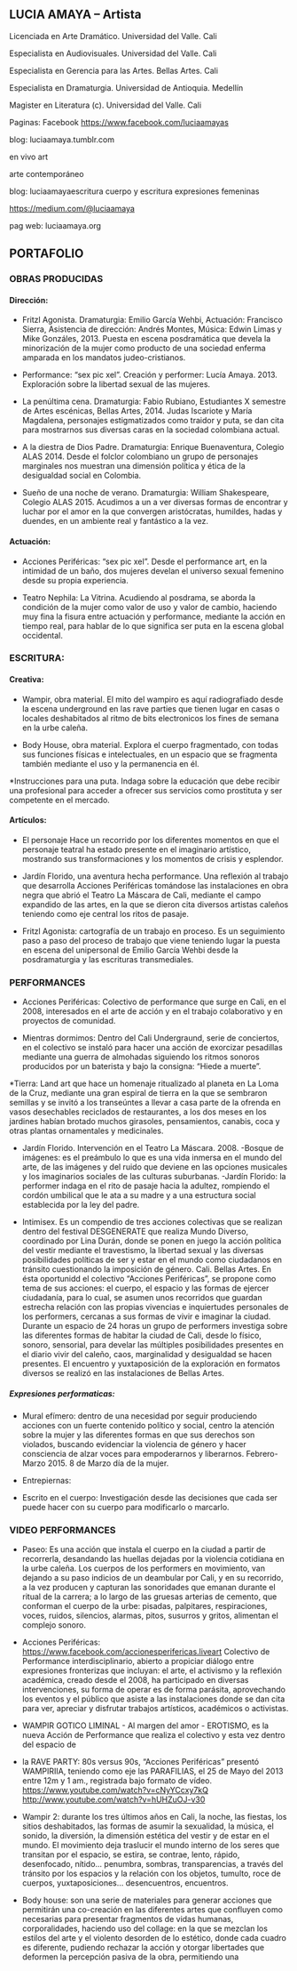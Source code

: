 
## LUCIA AMAYA – Artista

Licenciada en Arte Dramático. Universidad del Valle. Cali

Especialista en Audiovisuales. Universidad del Valle. Cali

Especialista en Gerencia para las Artes.  Bellas Artes. Cali

Especialista en Dramaturgia. Universidad de Antioquia. Medellín

Magister en Literatura (c). Universidad del Valle. Cali

Paginas: Facebook https://www.facebook.com/luciaamayas

blog: luciaamaya.tumblr.com 

en vivo art 

arte contemporáneo

blog: luciaamayaescritura
cuerpo y escritura
expresiones femeninas

https://medium.com/@luciaamaya

pag web: luciaamaya.org


## PORTAFOLIO

### OBRAS PRODUCIDAS

#### Dirección:

* Fritzl Agonista. Dramaturgia: Emilio García Wehbi, Actuación: Francisco Sierra, Asistencia de dirección: Andrés Montes, Música: Edwin Limas y Mike Gonzáles, 2013.
Puesta en escena posdramática que devela la minorización de la mujer como producto de una sociedad enferma amparada en los mandatos judeo-cristianos.

* Performance: “sex pic xel”. Creación y performer: Lucía Amaya. 2013.
Exploración sobre la libertad sexual de las mujeres.

* La penúltima cena. Dramaturgia: Fabio Rubiano, Estudiantes X semestre de Artes escénicas, Bellas Artes, 2014.
Judas Iscariote y María Magdalena, personajes estigmatizados como traidor y puta, se dan cita para mostrarnos sus diversas caras en la sociedad colombiana actual.

* A la diestra de Dios Padre. Dramaturgia: Enrique Buenaventura, Colegio ALAS 2014.
Desde el folclor colombiano un grupo de personajes marginales nos muestran una dimensión política y ética de la desigualdad social en Colombia.

* Sueño de una noche de verano. Dramaturgia: William Shakespeare, Colegio ALAS 2015.
Acudimos a un a ver diversas formas de encontrar y luchar por el amor en la que convergen aristócratas, humildes, hadas y duendes, en un ambiente real y fantástico a la vez.

#### Actuación:

* Acciones Periféricas: “sex pic xel”.
Desde el performance art, en la intimidad de un baño, dos mujeres develan el universo sexual femenino desde su propia experiencia.

* Teatro Nephila: La Vitrina. 
Acudiendo al posdrama, se aborda la condición de la mujer como valor de uso y valor de cambio, haciendo muy fina la fisura entre actuación y performance, mediante la acción en tiempo real, para hablar de lo que significa ser puta en la escena global occidental.


### ESCRITURA:

#### Creativa:

* Wampir, obra material.
El mito del wampiro es aquí radiografiado desde la escena underground en las rave parties que tienen lugar en casas o locales deshabitados al ritmo de bits electronicos los fines de semana en la urbe caleña.

* Body House, obra material.
Explora el cuerpo fragmentado, con todas sus funciones físicas e intelectuales, en un espacio que se fragmenta también mediante el uso y la permanencia en él.

*Instrucciones para una puta.
Indaga sobre la educación que debe recibir una profesional para acceder a ofrecer sus servicios como prostituta y ser competente en el mercado.

#### Artículos:
* El personaje
Hace un recorrido por los diferentes momentos en que el personaje teatral ha estado presente en el imaginario artístico, mostrando sus transformaciones y los momentos de crisis y esplendor.

* Jardín Florido, una aventura hecha performance.
Una reflexión al trabajo que desarrolla Acciones Periféricas tomándose las instalaciones en obra negra que abrió  el Teatro La Máscara de Cali, mediante el campo expandido de las artes, en la que se dieron cita diversos artistas caleños teniendo como eje central los ritos de pasaje.

* Fritzl Agonista: cartografía de un trabajo en proceso. 
Es un seguimiento paso a paso del proceso de trabajo que viene teniendo lugar la puesta en escena del unipersonal de Emilio García Wehbi desde la posdramaturgia y las escrituras transmediales.


### PERFORMANCES

* Acciones Periféricas: Colectivo de performance que surge en Cali, en el 2008, interesados en el arte de acción y en el trabajo colaborativo y en proyectos de comunidad.

* Mientras dormimos: Dentro del Cali Undergraund, serie de conciertos, en el colectivo se instaló para hacer una acción de exorcizar pesadillas mediante una guerra de almohadas siguiendo los ritmos sonoros producidos por un baterista y bajo la consigna: “Hiede a muerte”.

*Tierra: Land art que hace un homenaje ritualizado al planeta en La Loma de la Cruz, mediante una gran espiral de tierra en la que se sembraron semillas y se invitó a los transeúntes a llevar a casa parte de la ofrenda en vasos desechables reciclados de restaurantes, a los dos meses en los jardines habían brotado muchos girasoles, pensamientos, canabis, coca y otras plantas ornamentales y medicinales.

* Jardín Florido. Intervención en el Teatro La Máscara. 2008.
-Bosque de imágenes: es el preámbulo lo que es una vida inmersa en el mundo del arte, de las imágenes y del ruido que deviene en las opciones musicales y los imaginarios sociales de las culturas suburbanas.
-Jardín Florido: la performer indaga en el rito de pasaje hacia la adultez, rompiendo el cordón umbilical que le ata a su madre y a una estructura social establecida por la ley del padre.

* Intimisex. 
Es un compendio de tres acciones colectivas que se realizan dentro del festival DESGENERATE que realiza Mundo Diverso, coordinado por Lina Durán, donde se ponen en juego la acción política del vestir mediante el travestismo, la libertad sexual y las diversas posibilidades políticas de ser y estar en el mundo como ciudadanos en tránsito cuestionando la imposición de género.
Cali. Bellas Artes. 
En ésta oportunidd el colectivo “Acciones Periféricas”, se propone como tema de sus acciones: el cuerpo, el espacio y las formas de ejercer ciudadanía, para lo cual, se asumen unos recorridos que guardan estrecha relación con las propias vivencias e inquiertudes personales de los performers, cercanas a sus formas de vivir  e imaginar la ciudad.
Durante un espacio de 24 horas un grupo de performers investiga sobre las diferentes formas de habitar la ciudad de Cali, desde lo físico, sonoro, sensorial, para develar las múltiples posibilidades presentes en el diario vivir del caleño, caos, marginalidad y desigualdad se hacen presentes. El encuentro y yuxtaposición de la exploración en formatos diversos se realizó en las instalaciones de Bellas Artes.

##### Expresiones performaticas:

* Mural efímero: dentro de una necesidad por seguir produciendo acciones con un fuerte contenido político y social, centro la atención sobre la mujer y las diferentes formas en que sus derechos son violados, buscando evidenciar la violencia de género y hacer consciencia de alzar voces para empoderarnos y liberarnos. Febrero-Marzo 2015. 8 de Marzo día de la mujer.

* Entrepiernas: 

* Escrito en el cuerpo: Investigación desde las decisiones que cada ser puede hacer con su cuerpo para modificarlo o marcarlo. 


### VIDEO PERFORMANCES

* Paseo: Es una acción que instala el cuerpo en la ciudad a partir de recorrerla, desandando las huellas dejadas por la violencia cotidiana en la urbe caleña.  Los cuerpos de los performers en movimiento, van dejando a su paso indicios de un deambular por Cali, y en su recorrido, a la vez producen y capturan las sonoridades que emanan durante el ritual de la carrera; a lo largo de las gruesas arterias de cemento, que conforman el cuerpo de la urbe: pisadas, palpitares, respiraciones, voces, ruidos, silencios, alarmas, pitos, susurros y gritos, alimentan el complejo sonoro.

* Acciones Periféricas: https://www.facebook.com/accionesperifericas.liveart
Colectivo de Performance interdisciplinario, abierto a propiciar diálogo entre expresiones fronterizas que incluyan: el arte,  el activismo y la reflexión académica, creado desde el 2008, ha participado en diversas intervenciones, su forma de operar es de forma parásita, aprovechando los eventos y el público que asiste a las instalaciones donde se dan cita para ver, apreciar y disfrutar trabajos artísticos, académicos o activistas.

* WAMPIR GOTICO LIMINAL - Al margen del amor - EROTISMO,  es la nueva Acción de Performance que realiza el colectivo y esta vez dentro del espacio de

* la RAVE PARTY: 80s versus 90s, “Acciones Periféricas” presentó WAMPIRIIA, teniendo como eje las PARAFILIAS, el 25 de Mayo del 2013 entre 12m y 1 am., registrada bajo formato de vídeo.
https://www.youtube.com/watch?v=cNyYCcxy7kQ
http://www.youtube.com/watch?v=hUHZuOJ-v30

* Wampir 2: durante los tres últimos años en Cali, la noche, las fiestas, los sitios deshabitados, las
formas de asumir la sexualidad, la música, el sonido, la diversión, la dimensión estética del vestir y de estar en el mundo.
El movimiento deja traslucir el mundo interno de los seres que transitan por el espacio, se estira, se contrae, lento, rápido, desenfocado, nítido…  penumbra, sombras, transparencias, a través del tránsito por los espacios y la relación con los objetos, tumulto, roce de cuerpos, yuxtaposiciones…  desencuentros, encuentros.

* Body house: son una serie de materiales para generar acciones que permitirán una co-creación en las diferentes artes que confluyen como necesarias para presentar fragmentos de vidas humanas, corporalidades, haciendo uso del collage: en la que se mezclan los estilos del arte y el violento desorden de lo estético, donde cada cuadro es diferente, pudiendo rechazar la acción y otorgar libertades que deformen la percepción pasiva de la obra, permitiendo una
